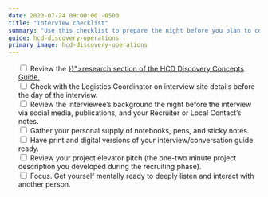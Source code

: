 ```yaml
---
date: 2023-07-24 09:00:00 -0500
title: "Interview checklist"
summary: "Use this checklist to prepare the night before you plan to conduct research interviews."
guide: hcd-discovery-operations
primary_image: hcd-discovery-operations
---
```

<div style="margin-left: 20px">
<input type="checkbox">
Review the <a href="{{< ref "/guides/hcd/discovery-concepts/do-research.md" >}}">research section of the HCD Discovery Concepts Guide.</a>
</input><br>
<input type="checkbox">
Check with the Logistics Coordinator on interview site details before the day of the interview.
</input><br>
<input type="checkbox">
Review the interviewee’s background the night before the interview via social media, publications, and your Recruiter or Local Contact’s notes.
</input><br>
<input type="checkbox">
Gather your personal supply of notebooks, pens, and sticky notes.
</input><br>
<input type="checkbox">
Have print and digital versions of your interview/conversation guide ready.
</input><br>
<input type="checkbox">
Review your project elevator pitch (the one-two minute project description you developed during the recruiting phase).
</input><br>
<input type="checkbox">
Focus. Get yourself mentally ready to deeply listen and interact with another person.
</input>
</div>